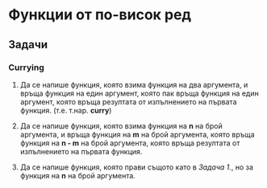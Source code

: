 Функции от по-висок ред
=======================

## Задачи

### Currying

1. Да се напише функция, която взима функция на два аргумента, и връща функция
   на един аргумент, която пак връща функция на един аргумент, която връща
   резултата от изпълнението на първата функция.  (т.е. т.нар. **curry**)

2. Да се напише функция, която взима функция на **n** на брой аргумента, и връща
   функция на **m** на брой аргумента, която връща функция на **n - m** на брой
   аргумента, която връща резултата от изпълнението на първата функция.

3. Да се напише функция, която прави същото като в *Задача 1.*, но за функция
   на **n** на брой аргумента.
